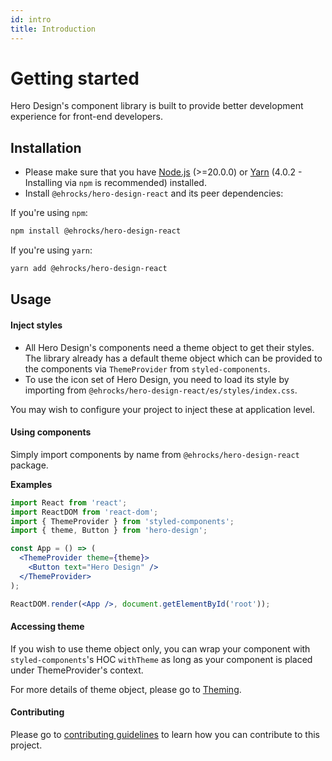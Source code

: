 ```yaml
---
id: intro
title: Introduction
---
```


# Getting started

Hero Design's component library is built to provide better development experience for front-end developers.

## Installation

- Please make sure that you have [Node.js](https://nodejs.org/en/) (>=20.0.0) or [Yarn](https://classic.yarnpkg.com/en/docs/install#mac-stable) (4.0.2 - Installing via `npm` is recommended) installed.
- Install `@ehrocks/hero-design-react` and its peer dependencies:

If you're using `npm`:

```bash
npm install @ehrocks/hero-design-react
```

If you're using `yarn`:

```bash
yarn add @ehrocks/hero-design-react
```

## Usage

#### Inject styles

- All Hero Design's components need a theme object to get their styles. The library already has a default theme object which can be provided to the components via `ThemeProvider` from `styled-components`.
- To use the icon set of Hero Design, you need to load its style by importing from `@ehrocks/hero-design-react/es/styles/index.css`.

You may wish to configure your project to inject these at application level.

#### Using components

Simply import components by name from `@ehrocks/hero-design-react` package.

**Examples**

```jsx
import React from 'react';
import ReactDOM from 'react-dom';
import { ThemeProvider } from 'styled-components';
import { theme, Button } from 'hero-design';

const App = () => (
  <ThemeProvider theme={theme}>
    <Button text="Hero Design" />
  </ThemeProvider>
);

ReactDOM.render(<App />, document.getElementById('root'));
```

#### Accessing theme

If you wish to use theme object only, you can wrap your component with `styled-components`'s HOC `withTheme` as long as your component is placed under ThemeProvider's context.

For more details of theme object, please go to [Theming](/web/guidelines/theming).

#### Contributing

Please go to [contributing guidelines](/web/contributing/process) to learn how you can contribute to this project.
